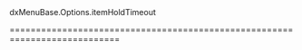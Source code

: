 <!--id-->dxMenuBase.Options.itemHoldTimeout<!--/id-->
<!--merge--><!--/merge-->
<!--hidden--><!--/hidden-->
===========================================================================
